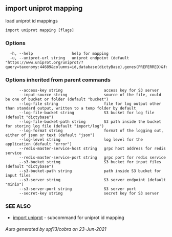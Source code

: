 ## import uniprot mapping

load uniprot id mappings

```
import uniprot mapping [flags]
```

### Options

```
  -h, --help                 help for mapping
  -u, --uniprot-url string   uniprot endpoint (default "https://www.uniprot.org/uniprot/?query=taxonomy:44689&columns=id,database(dictyBase),genes(PREFERRED)&format=tab")
```

### Options inherited from parent commands

```
      --access-key string                  access key for S3 server
      --input-source string                source of the file, could be one of bucket or folder (default "bucket")
      --log-file string                    file for log output other than standard output, written to a temp folder by default
      --log-file-bucket string             S3 bucket for log file (default "dictybase")
      --log-file-bucket-path string        S3 path inside the bucket for storing log file (default "import/log")
      --log-format string                  format of the logging out, either of json or text (default "json")
      --log-level string                   log level for the application (default "error")
      --redis-master-service-host string   grpc host address for redis service
      --redis-master-service-port string   grpc port for redis service
      --s3-bucket string                   S3 bucket for input files (default "dictybase")
      --s3-bucket-path string              path inside S3 bucket for input files
      --s3-server string                   S3 server endpoint (default "minio")
      --s3-server-port string              S3 server port
      --secret-key string                  secret key for S3 server
```

### SEE ALSO

* [import uniprot](import_uniprot.md)	 - subcommand for uniprot id mapping

###### Auto generated by spf13/cobra on 23-Jun-2021
